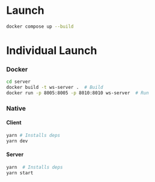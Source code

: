 # Launch

```sh
docker compose up --build
```

# Individual Launch

### Docker

```sh
cd server
docker build -t ws-server .  # Build
docker run -p 8005:8005 -p 8010:8010 ws-server  # Run
```

### Native

#### Client

```sh
yarn # Installs deps
yarn dev
```

#### Server

```sh
yarn  # Installs deps
yarn start
```
